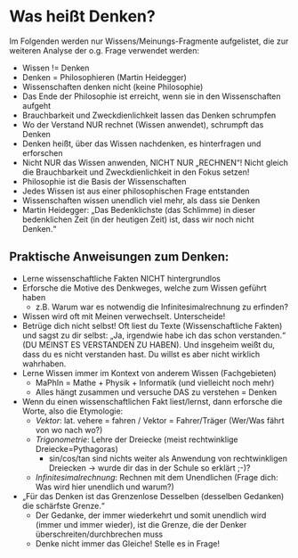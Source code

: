 # Was heißt Denken? 

Im Folgenden werden nur Wissens/Meinungs-Fragmente aufgelistet, die zur weiteren Analyse der o.g. Frage verwendet werden:

-	Wissen != Denken
-	Denken = Philosophieren (Martin Heidegger)
-	Wissenschaften denken nicht (keine Philosophie)
-	Das Ende der Philosophie ist erreicht, wenn sie in den Wissenschaften aufgeht
-	Brauchbarkeit und Zweckdienlichkeit lassen das Denken schrumpfen
-	Wo der Verstand NUR rechnet (Wissen anwendet), schrumpft das Denken
-	Denken heißt, über das Wissen nachdenken, es hinterfragen und erforschen
-   Nicht NUR das Wissen anwenden, NICHT NUR „RECHNEN“! Nicht gleich die Brauchbarkeit und Zweckdienlichkeit in den Fokus setzen!
-	Philosophie ist die Basis der Wissenschaften
-	Jedes Wissen ist aus einer philosophischen Frage entstanden
-	Wissenschaften wissen unendlich viel mehr, als dass sie Denken
-	Martin Heidegger: „Das Bedenklichste (das Schlimme) in dieser bedenklichen Zeit (in der heutigen Zeit) ist, dass wir noch nicht Denken.“


## Praktische Anweisungen zum Denken:
-	Lerne wissenschaftliche Fakten NICHT hintergrundlos
-	Erforsche die Motive des Denkweges, welche zum Wissen geführt haben 
       - z.B. Warum war es notwendig die Infinitesimalrechnung zu erfinden?
-	Wissen wird oft mit Meinen verwechselt. Unterscheide!
-	Betrüge dich nicht selbst! Oft liest du Texte (Wissenschaftliche Fakten) und sagst zu dir selbst: „Ja, irgendwie habe ich das schon verstanden.“ (DU MEINST ES VERSTANDEN ZU HABEN). Und insgeheim weißt du, dass du es nicht verstanden hast. Du willst es aber nicht wirklich wahrhaben.
-	Lerne Wissen immer im Kontext von anderem Wissen (Fachgebieten)
       - MaPhIn = Mathe + Physik + Informatik (und vielleicht noch mehr)
       - Alles hängt zusammen und versuche DAS zu verstehen = Denken
-	Wenn du einen wissenschaftlichen Fakt liest/lernst, dann erforsche die Worte, also die Etymologie:
       - _Vektor_: lat. vehere = fahren / Vektor = Fahrer/Träger (Wer/Was fährt von wo nach wo?)
       - _Trigonometrie_: Lehre der Dreiecke (meist rechtwinklige Dreiecke=Pythagoras)
           - sin/cos/tan sind nichts weiter als Anwendung von rechtwinkligen Dreiecken -> wurde dir das in der Schule so erklärt ;-)?
       - _Infinitesimalrechnung_: Rechnen mit dem Unendlichen (Frage dich: Was wird hier unendlich und warum?)
-	„Für das Denken ist das Grenzenlose Desselben (desselben Gedanken) die schärfste Grenze.“	
      - Der Gedanke, der immer wiederkehrt und somit unendlich wird (immer und immer wieder), ist die Grenze, die der Denker überschreiten/durchbrechen muss 
      - Denke nicht immer das Gleiche! Stelle es in Frage!

